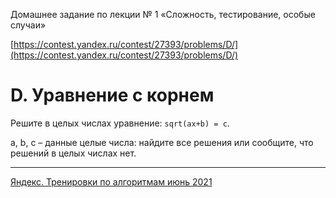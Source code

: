 Домашнее задание по лекции № 1 «Сложность, тестирование, особые случаи»

[https://contest.yandex.ru/contest/27393/problems/D/](https://contest.yandex.ru/contest/27393/problems/D/)

# D. Уравнение с корнем

Решите в целых числах уравнение: `sqrt(ax+b) = c`.

a, b, c – данные целые числа: найдите все решения или сообщите, что решений в целых числах нет.

---

[Яндекс. Тренировки по алгоритмам июнь 2021](https://yandex.ru/yaintern/algorithm-training_1)

